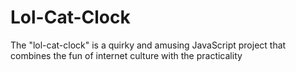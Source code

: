 # Lol-Cat-Clock
The "lol-cat-clock" is a quirky and amusing JavaScript project that combines the fun of internet culture with the practicality


